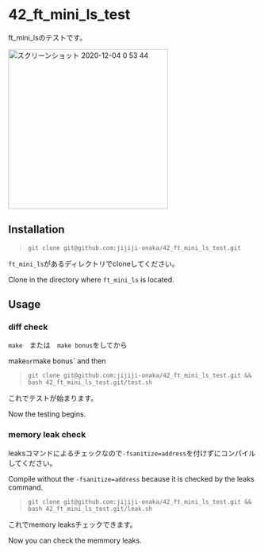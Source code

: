 # 42_ft_mini_ls_test

ft_mini_lsのテストです。

<img width="322" alt="スクリーンショット 2020-12-04 0 53 44" src="https://user-images.githubusercontent.com/60336548/101053470-2b898c80-35cb-11eb-9b1b-68fb68080772.png">

## Installation
> ```git clone git@github.com:jijiji-onaka/42_ft_mini_ls_test.git```

`ft_mini_ls`があるディレクトリでcloneしてください。

Clone in the directory where `ft_mini_ls` is located.

## Usage

### diff check
`make`　または　`make bonus`をしてから

make` or `make bonus` and then

> ```git clone git@github.com:jijiji-onaka/42_ft_mini_ls_test.git && bash 42_ft_mini_ls_test.git/test.sh```

これでテストが始まります。

Now the testing begins.

### memory leak check
leaksコマンドによるチェックなので`-fsanitize=address`を付けずにコンパイルしてください。

Compile without the `-fsanitize=address` because it is checked by the leaks command.

> ```git clone git@github.com:jijiji-onaka/42_ft_mini_ls_test.git && bash 42_ft_mini_ls_test.git/leak.sh```

これでmemory leaksチェックできます。

Now you can check the memmory leaks.
